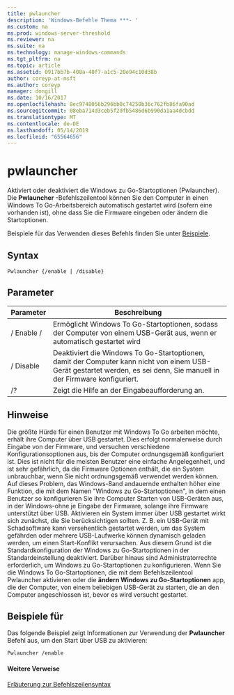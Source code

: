```yaml
---
title: pwlauncher
description: 'Windows-Befehle Thema ***- '
ms.custom: na
ms.prod: windows-server-threshold
ms.reviewer: na
ms.suite: na
ms.technology: manage-windows-commands
ms.tgt_pltfrm: na
ms.topic: article
ms.assetid: 0917bb7b-408a-40f7-a1c5-20e94c10d38b
author: coreyp-at-msft
ms.author: coreyp
manager: dongill
ms.date: 10/16/2017
ms.openlocfilehash: 8ec9748056b296bb0c74250b36c762fb86fa90ad
ms.sourcegitcommit: 08eba714d3ceb5f2dfb5486d6b990da1aa4dcbdd
ms.translationtype: MT
ms.contentlocale: de-DE
ms.lasthandoff: 05/14/2019
ms.locfileid: "65564656"
---
```

# <a name="pwlauncher"></a>pwlauncher



Aktiviert oder deaktiviert die Windows zu Go-Startoptionen (Pwlauncher). Die **Pwlauncher** -Befehlszeilentool können Sie den Computer in einen Windows To Go-Arbeitsbereich automatisch gestartet wird (sofern eine vorhanden ist), ohne dass Sie die Firmware eingeben oder ändern die Startoptionen.

Beispiele für das Verwenden dieses Befehls finden Sie unter [Beispiele](#BKMK_examples).

## <a name="syntax"></a>Syntax

```
Pwlauncher {/enable | /disable}
```

## <a name="parameters"></a>Parameter

|Parameter|Beschreibung|
|---------|-----------|
|/ Enable /|Ermöglicht Windows To Go-Startoptionen, sodass der Computer von einem USB-Gerät aus, wenn er automatisch gestartet wird|
|/ Disable|Deaktiviert die Windows To Go-Startoptionen, damit der Computer kann nicht von einem USB-Gerät gestartet werden, es sei denn, Sie manuell in der Firmware konfiguriert.|
|/?|Zeigt die Hilfe an der Eingabeaufforderung an.|

## <a name="remarks"></a>Hinweise

Die größte Hürde für einen Benutzer mit Windows To Go arbeiten möchte, erhält ihre Computer über USB gestartet. Dies erfolgt normalerweise durch Eingabe von der Firmware, und versuchen verschiedene Konfigurationsoptionen aus, bis der Computer ordnungsgemäß konfiguriert ist. Dies ist nicht für die meisten Benutzer eine einfache Angelegenheit, und ist sehr gefährlich, da die Firmware Optionen enthält, die ein System unbrauchbar, wenn Sie nicht ordnungsgemäß verwendet werden können. Auf dieses Problem, das Windows-8and andauernde enthalten höher eine Funktion, die mit dem Namen "Windows zu Go-Startoptionen", in dem einen Benutzer so konfigurieren Sie ihre Computer Starten von USB-Geräten aus, in der Windows-ohne je Eingabe der Firmware, solange ihre Firmware unterstützt über USB. Aktivieren ein System immer über USB gestartet wirkt sich zunächst, die Sie berücksichtigen sollten. Z. B. ein USB-Gerät mit Schadsoftware kann versehentlich gestartet werden, um das System gefährden oder mehrere USB-Laufwerke können dynamisch geladen werden, um einen Start-Konflikt verursachen. Aus diesem Grund ist die Standardkonfiguration der Windows zu Go-Startoptionen in der Standardeinstellung deaktiviert. Darüber hinaus sind Administratorrechte erforderlich, um Windows zu Go-Startoptionen zu konfigurieren. Wenn Sie die Windows To Go-Startoptionen, die mit dem Befehlszeilentool Pwlauncher aktivieren oder die **ändern Windows zu Go-Startoptionen** app, die der Computer, von einem beliebigen USB-Gerät zu starten, die an den Computer angeschlossen ist, bevor es wird versucht gestartet.

## <a name="BKMK_examples"></a>Beispiele für

Das folgende Beispiel zeigt Informationen zur Verwendung der **Pwlauncher** Befehl aus, um den Start über USB zu aktivieren:
```
Pwlauncher /enable
```

#### <a name="additional-references"></a>Weitere Verweise

[Erläuterung zur Befehlszeilensyntax](command-line-syntax-key.md)